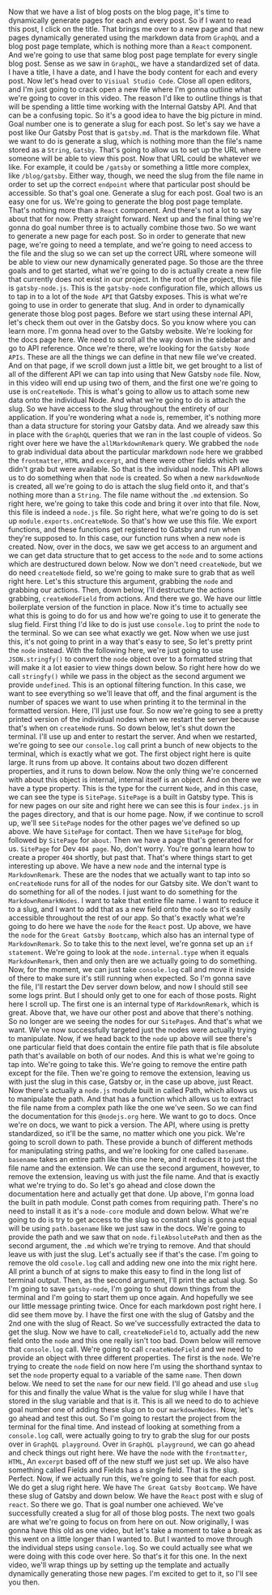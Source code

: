Now that we have a list of blog posts on the blog page, it's time to dynamically generate pages for each and every post. So if I want to read this post, I click on the title. That brings me over to a new page and that new pages dynamically generated using the markdown data from `GraphQL` and a blog post page template, which is nothing more than a `React` component. And we're going to use that same blog post page template for every single blog post. Sense as we saw in `GraphQL`, we have a standardized set of data. I have a title, I have a date, and I have the body content for each and every post. Now let's head over to `Visiual Studio Code`. Close all open editors, and I'm just going to crack open a new file where I'm gonna outline what we're going to cover in this video. The reason I'd like to outline things is that will be spending a little time working with the Internal Gatsby API. And that can be a confusing topic. So it's a good idea to have the big picture in mind. Goal number one is to generate a slug for each post. So let's say we have a post like Our Gatsby Post that is `gatsby.md`. That is the markdown file. What we want to do is generate a slug, which is nothing more than the file's name stored as a `String`, `Gatsby`. That's going to allow us to set up the URL where someone will be able to view this post. Now that URL could be whatever we like. For example, it could be `/gatsby` or something a little more complex, like `/blog/gatsby`. Either way, though, we need the slug from the file name in order to set up the correct `endpoint` where that particular post should be accessible. So that's goal one. Generate a slug for each post. Goal two is an easy one for us. We're going to generate the blog post page template. That's nothing more than a `React` component. And there's not a lot to say about that for now. Pretty straight forward. Next up and the final thing we're gonna do goal number three is to actually combine those two. So we want to generate a new page for each post. So in order to generate that new page, we're going to need a template, and we're going to need access to the file and the slug so we can set up the correct URL where someone will be able to view our new dynamically generated page. So those are the three goals and to get started, what we're going to do is actually create a new file that currently does not exist in our project. In the root of the project, this file is `gatsby-node.js`. This is the `gatsby-node` configuration file, which allows us to tap in to a lot of the `Node API` that Gatsby exposes. This is what we're going to use in order to generate that slug. And in order to dynamically generate those blog post pages. Before we start using these internal API, let's check them out over in the Gatsby docs. So you know where you can learn more. I'm gonna head over to the Gatsby website. We're looking for the docs page here. We need to scroll all the way down in the sidebar and go to API reference. Once we're there, we're looking for the `Gatsby Node APIs`. These are all the things we can define in that new file we've created. And on that page, if we scroll down just a little bit, we get brought to a list of all of the different API we can tap into using that New Gatsby `node` file. Now, in this video will end up using two of them, and the  first one we're going to use is `onCreateNode`. This is what's going to allow us to attach some new data onto the individual Node. And what we're going to do is attach the slug. So we have access to the slug throughout the entirety of our application. If you're wondering what a `node` is, remember, it's nothing more than a data structure for storing your Gatsby data. And we already saw this in place with the `GraphQL` queries that we ran in the last couple of videos. So right over here we have the `allMarkdownRemark` query. We grabbed the `node` to grab individual data about the particular markdown `node` here we grabbed the `frontmatter`, `HTML` and `excerpt`, and there were other fields which we didn't grab but were available. So that is the individual node. This API allows us to do something when that `node` is created. So when a new `markdownNode` is created, all we're going to do is attach the slug field onto it, and that's nothing more than a `String`. The file name without the `.md` extension. So right here, we're going to take this code and bring it over into that file. Now, this file is indeed a `node.js` file. So right here, what we're going to do is set up `module.exports.onCreateNode`. So that's how we use this file. We export functions, and these functions get registered to Gatsby and run when they're supposed to. In this case, our function runs when a new `node` is created. Now, over in the docs, we saw we get access to an argument and we can get data structure that to get access to the `node` and to some actions which are destructured down below. Now we don't need `createNode`, but we do need `createNode` field, so we're going to make sure to grab that as well right here. Let's this structure this argument, grabbing the `node` and grabbing our actions. Then, down below, I'll destructure the actions grabbing, `createNodeField` from actions. And there we go. We have our little boilerplate version of the function in place. Now it's time to actually see what this is going to do for us and how we're going to use it to generate the slug field. First thing I'd like to do is just use `console.log` to print the `node` to the terminal. So we can see what exactly we get. Now when we use just this, it's not going to print in a way that's easy to see, So let's pretty print the `node` instead. With the following here, we're just going to use `JSON.stringfy()` to convert the `node` object over to a formatted string that will make it a lot easier to view things down below. So right here how do we call `stringfy()` while we pass in the object as the second argument we provide `undefined`. This is an optional filtering function. In this case, we want to see everything so we'll leave that off, and the final argument is the number of spaces we want to use when printing it to the terminal in the formatted version. Here, I'll just use four. So now we're going to see a pretty printed version of the individual nodes when we restart the server because that's when on `createNode` runs. So down below, let's shut down the terminal. I'll use up and enter to restart the server. And when we restarted, we're going to see our `console.log` call print a bunch of new objects to the terminal, which is exactly what we got. The first object right here is quite large. It runs from up above. It contains about two dozen different properties, and it runs to down below. Now the only thing we're concerned with about this object is internal, internal itself is an object. And on there we have a type property. This is the type for the current `Node`, and in this case, we can see the type is `SitePage`. `SitePage` is a built in Gatsby type. This is for new pages on our site and right here we can see this is four `index.js` in the pages directory, and that is our home page. Now, if we continue to scroll up, we'll see `SitePage` nodes for the other pages we've defined so up above. We have `SitePage` for contact. Then we have `SitePage` for blog, followed by `SitePage` for `about`. Then we have a page that's generated for us. `SitePage` for Dev `404 page`. No, don't worry. You're gonna learn how to create a proper `404` shortly, but past that. That's where things start to get interesting up above. We have a new `node` and the internal type is `MarkdownRemark`. These are the nodes that we actually want to tap into so `onCreateNode` runs for all of the nodes for our Gatsby site. We don't want to do something for all of the nodes. I just want to do something for the `MarkdownRemarkNodes`. I want to take that entire file name. I want to reduce it to a slug, and I want to add that as a new field onto the `node` so it's easily accessible throughout the rest of our app. So that's exactly what we're going to do here we have the `node` for the `React` post. Up above, we have the `node` for the `Great Gatsby Bootcamp`, which also has an internal type of `MarkdownRemark`. So to take this to the next level, we're gonna set up an `if statement`. We're going to look at the `node.internal.type` when it equals `MarkdownRemark`, then and only then are we actually going to do something. Now, for the moment, we can just take `console.log` call and move it inside of there to make sure it's still running when expected. So I'm gonna save the file, I'll restart the Dev server down below, and now I should still see some logs print. But I should only get to one for each of those posts. Right here I scroll up. The first one is an internal type of `MarkdownRemark`, which is great. Above that, we have our other post and above that there's nothing. So no longer are we seeing the nodes for our `SitePage`s. And that's what we want. We've now successfully targeted just the nodes were actually trying to manipulate. Now, if we head back to the `node` up above will see there's one particular field that does contain the entire file path that is file absolute path that's available on both of our nodes. And this is what we're going to tap into. We're going to take this. We're going to remove the entire path except for the file. Then we're going to remove the extension, leaving us with just the slug in this case, Gatsby or, in the case up above, just React. Now there's actually a `node.js` module built in called Path, which allows us to manipulate the path. And that has a function which allows us to extract the file name from a complex path like the one we've seen. So we can find the documentation for this `@nodejs.org` here. We want to go to docs. Once we're on docs, we want to pick a version. The API, where using is pretty standardized, so it'll be the same, no matter which one you pick. We're going to scroll down to path. These provide a bunch of different methods for manipulating string paths, and we're looking for one called `basename`. `basename` takes an entire path like this one here, and it reduces it to just the file name and the extension. We can use the second argument, however, to remove the extension, leaving us with just the file name. And that is exactly what we're trying to do. So let's go ahead and close down the documentation here and actually get that done. Up above, I'm gonna load the built in path module. Const path comes from requiring path. There's no need to install it as it's a `node-core` module and down below. What we're going to do is try to get access to the slug so constant slug is gonna equal will be using `path.basename` like we just saw in the docs. We're going to provide the path and we saw that on `node.fileAbsolutePath` and then as the second argument, the `.md` which we're trying to remove. And that should leave us with just the slug. Let's actually see if that's the case. I'm going to remove the old `cosole.log` call and adding new one into the mix right here. All print a bunch of at signs to make this easy to find in the long list of terminal output. Then, as the second argument, I'll print the actual slug. So I'm going to save `gatsby-node`, I'm going to shut down things from the terminal and I'm going to start them up once again. And hopefully we see our little message printing twice. Once for each markdown post right here. I did see them move by. I have the first one with the slug of Gatsby and the 2nd one with the slug of React. So we've successfully extracted the data to get the slug. Now we have to call, `createNodeField` to, actually add the new field onto the `node` and this one really isn't too bad. Down below will remove that `console.log` call. We're going to call `createNodeField` and we need to provide an object with three different properties. The first is the `node`. We're trying to create the `node` field on now here I'm using the shorthand syntax to set the `node` property equal to a variable of the same `name`. Then down below. We need to set the `name` for our new field. I'll go ahead and use `slug` for this and finally the value What is the value for slug while I have that stored in the slug variable and that is it. This is all we need to do to achieve goal number one of adding these slug on to our `markdownNodes`. Now, let's go ahead and test this out. So I'm going to restart the project from the terminal for the final time. And instead of looking at something from a `console.log` call, were actually going to try to grab the slug for our posts over in `GraphQL playground`. Over in `GraphQL playground`, we can go ahead and check things out right here. We have the `node` with the `frontmatter`, `HTML`, An `excerpt` based off of the new stuff we just set up. We also have something called Fields and Fields has a single field. That is the slug. Perfect. Now, if we actually run this, we're going to see that for each post. We do get a slug right here. We have `The Great Gatsby Bootcamp`. We have these slug of Gatsby and down below. We have the `React` post with e slug of `react`. So there we go. That is goal number one achieved. We've successfully created a slug for all of those blog posts. The next two goals are what we're going to focus on from here on out. Now originally, I was gonna have this old as one video, but let's take a moment to take a break as this went on a little longer than I wanted to. But I wanted to move through the individual steps using `console.log`. So we could actually see what we were doing with this code over here. So that's it for this one. In the next video, we'll wrap things up by setting up the template and actually dynamically generating those new pages. I'm excited to get to it, so I'll see you then.